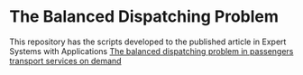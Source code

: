 # The Balanced Dispatching Problem

This repository has the scripts developed to the published article in Expert Systems with Applications [The balanced dispatching problem in passengers transport services on demand](https://doi.org/10.1016/j.eswa.2021.114918)
